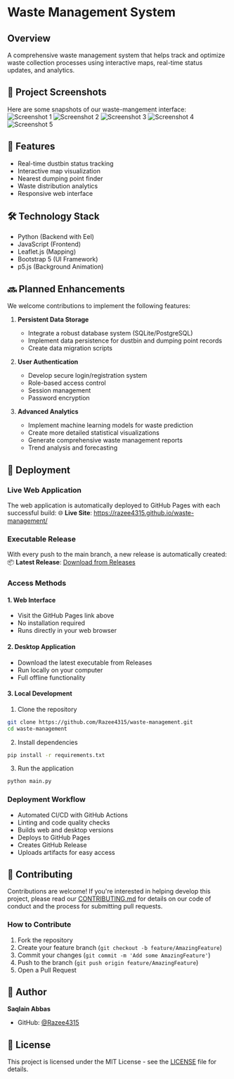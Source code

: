 # Waste Management System

## Overview
A comprehensive waste management system that helps track and optimize waste collection processes using interactive maps, real-time status updates, and analytics.

## 📸 Project Screenshots
Here are some snapshots of our waste-mangement interface:
![Screenshot 1](/screenshots/1.jpg)
![Screenshot 2](/screenshots/2.jpg)
![Screenshot 3](/screenshots/3.jpg)
![Screenshot 4](/screenshots/4.jpg)
![Screenshot 5](/screenshots/5.jpg)


## 🚀 Features
- Real-time dustbin status tracking
- Interactive map visualization
- Nearest dumping point finder
- Waste distribution analytics
- Responsive web interface

## 🛠 Technology Stack
- Python (Backend with Eel)
- JavaScript (Frontend)
- Leaflet.js (Mapping)
- Bootstrap 5 (UI Framework)
- p5.js (Background Animation)

## 🔜 Planned Enhancements
We welcome contributions to implement the following features:

1. **Persistent Data Storage**
   - Integrate a robust database system (SQLite/PostgreSQL)
   - Implement data persistence for dustbin and dumping point records
   - Create data migration scripts

2. **User Authentication**
   - Develop secure login/registration system
   - Role-based access control
   - Session management
   - Password encryption

3. **Advanced Analytics**
   - Implement machine learning models for waste prediction
   - Create more detailed statistical visualizations
   - Generate comprehensive waste management reports
   - Trend analysis and forecasting

## 🚀 Deployment

### Live Web Application
The web application is automatically deployed to GitHub Pages with each successful build:
🌐 **Live Site**: https://razee4315.github.io/waste-management/

### Executable Release
With every push to the main branch, a new release is automatically created:
📦 **Latest Release**: [Download from Releases](https://github.com/Razee4315/waste-management/releases)

### Access Methods

#### 1. Web Interface
- Visit the GitHub Pages link above
- No installation required
- Runs directly in your web browser

#### 2. Desktop Application
- Download the latest executable from Releases
- Run locally on your computer
- Full offline functionality

#### 3. Local Development
1. Clone the repository
```bash
git clone https://github.com/Razee4315/waste-management.git
cd waste-management
```

2. Install dependencies
```bash
pip install -r requirements.txt
```

3. Run the application
```bash
python main.py
```

### Deployment Workflow
- Automated CI/CD with GitHub Actions
- Linting and code quality checks
- Builds web and desktop versions
- Deploys to GitHub Pages
- Creates GitHub Release
- Uploads artifacts for easy access

## 🤝 Contributing
Contributions are welcome! If you're interested in helping develop this project, please read our [CONTRIBUTING.md](CONTRIBUTING.md) for details on our code of conduct and the process for submitting pull requests.

### How to Contribute
1. Fork the repository
2. Create your feature branch (`git checkout -b feature/AmazingFeature`)
3. Commit your changes (`git commit -m 'Add some AmazingFeature'`)
4. Push to the branch (`git push origin feature/AmazingFeature`)
5. Open a Pull Request

## 👥 Author
**Saqlain Abbas**
- GitHub: [@Razee4315](https://github.com/Razee4315)

## 📄 License
This project is licensed under the MIT License - see the [LICENSE](LICENSE) file for details.
